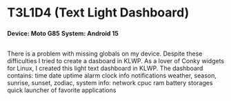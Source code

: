 # T3L1D4 (Text Light Dashboard)
###
**Device: Moto G85**
**System: Android 15**
##
There is a problem with missing globals on my device.
Despite these difficulties I tried to create a dasboard in KLWP. 
As a lover of Conky widgets for Linux, I created this light text dashboard in KLWP. 
The dashboard contains: 
time
date
uptime
alarm clock info 
notifications
weather, season, sunrise, sunset, zodiac, 
system info: 
  network
  cpuc
  ram
  battery
  storages
quick launcher of favorite applications
